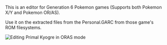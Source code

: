 This is an editor for Generation 6 Pokemon games (Supports both Pokemon X/Y and Pokemon OR/AS).

Use it on the extracted files from the Personal.GARC from those game's ROM filesystems.

![Editing Primal Kyogre in ORAS mode](http://i.imgur.com/17lVRPF.jpg)
